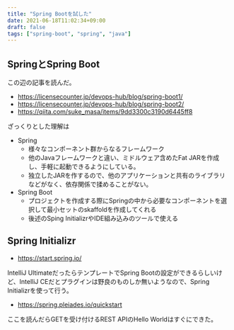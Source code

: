 ```yaml
---
title: "Spring Bootを試した"
date: 2021-06-18T11:02:34+09:00
draft: false
tags: ["spring-boot", "spring", "java"]
---
```


## SpringとSpring Boot

この辺の記事を読んだ。

* https://licensecounter.jp/devops-hub/blog/spring-boot1/
* https://licensecounter.jp/devops-hub/blog/spring-boot2/
* https://qiita.com/suke_masa/items/9dd3300c3190d6445ff8

ざっくりとした理解は

* Spring
  * 様々なコンポーネント群からなるフレームワーク
  * 他のJavaフレームワークと違い、ミドルウェア含めたFat JARを作成し、手軽に起動できるようにしている。
  * 独立したJARを作するので、他のアプリケーションと共有のライブラリなどがなく、依存関係で揉めることがない。
* Spring Boot
  * プロジェクトを作成する際にSpringの中から必要なコンポーネントを選択して最小セットのskaffoldを作成してくれる
  * 後述のSping InitializrやIDE組み込みのツールで使える

## Spring Initializr

* https://start.spring.io/

IntelliJ UltimateだったらテンプレートでSpring Bootの設定ができるらしいけど、IntelliJ CEだとプラグインは野良のものしか無いようなので、Spring Initializrを使って行う。

* https://spring.pleiades.io/quickstart

ここを読んだらGETを受け付けるREST APIのHello Worldはすぐにできた。